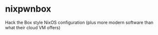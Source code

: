 # nixpwnbox
Hack the Box style NixOS configuration (plus more modern software than what their cloud VM offers)
